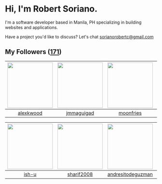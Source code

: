 # Hi, I'm Robert Soriano.
I'm a software developer based in Manila, PH specializing in building websites and applications.

Have a project you'd like to discuss?
Let's chat <a href="mailto:=sorianorobertc@gmail.com?Subject=Hello" target="_top">sorianorobertc@gmail.com</a>

## My Followers ([171](https://github.com/sorxrob?tab=followers))

| <img src="https://avatars3.githubusercontent.com/u/721445?v=4" width="150" height="150" /> | <img src="https://avatars3.githubusercontent.com/u/6175190?v=4" width="150" height="150" /> | <img src="https://avatars3.githubusercontent.com/u/22251753?v=4" width="150" height="150" /> | <img src="https://avatars3.githubusercontent.com/u/7845870?v=4" width="150" height="150" /> |
| :----------------------------------------------------------------------------------------: | :-----------------------------------------------------------------------------------------: | :------------------------------------------------------------------------------------------: | :-----------------------------------------------------------------------------------------: |
|                          [alexkwood](https://github.com/alexkwood)                         |                         [jmmaguigad](https://github.com/jmmaguigad)                         |                           [moonfries](https://github.com/moonfries)                          |                        [godhand1607](https://github.com/godhand1607)                        |

| <img src="https://avatars1.githubusercontent.com/u/51030453?v=4" width="150" height="150" /> | <img src="https://avatars2.githubusercontent.com/u/4447452?v=4" width="150" height="150" /> | <img src="https://avatars3.githubusercontent.com/u/10202948?v=4" width="150" height="150" /> | <img src="https://avatars0.githubusercontent.com/u/29864561?v=4" width="150" height="150" /> |
| :------------------------------------------------------------------------------------------: | :-----------------------------------------------------------------------------------------: | :------------------------------------------------------------------------------------------: | :------------------------------------------------------------------------------------------: |
|                               [ish-u](https://github.com/ish-u)                              |                         [sharif2008](https://github.com/sharif2008)                         |                   [andresitodeguzman](https://github.com/andresitodeguzman)                  |                          [JudeTejada](https://github.com/JudeTejada)                         |